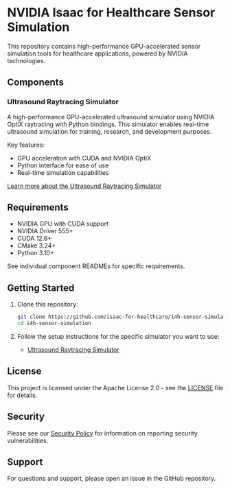 # NVIDIA Isaac for Healthcare Sensor Simulation

This repository contains high-performance GPU-accelerated sensor simulation tools for healthcare applications, powered by NVIDIA technologies.

## Components

### Ultrasound Raytracing Simulator

A high-performance GPU-accelerated ultrasound simulator using NVIDIA OptiX raytracing with Python bindings. This simulator enables real-time ultrasound simulation for training, research, and development purposes.

Key features:
- GPU acceleration with CUDA and NVIDIA OptiX
- Python interface for ease of use
- Real-time simulation capabilities

[Learn more about the Ultrasound Raytracing Simulator](./ultrasound-raytracing/README.md)

## Requirements

- NVIDIA GPU with CUDA support
- NVIDIA Driver 555+
- CUDA 12.6+
- CMake 3.24+
- Python 3.10+

See individual component READMEs for specific requirements.

## Getting Started

1. Clone this repository:
   ```bash
   git clone https://github.com/isaac-for-healthcare/i4h-sensor-simulation.git
   cd i4h-sensor-simulation
   ```

2. Follow the setup instructions for the specific simulator you want to use:
   - [Ultrasound Raytracing Simulator](./ultrasound-raytracing/README.md)


## License

This project is licensed under the Apache License 2.0 - see the [LICENSE](./LICENSE) file for details.

## Security

Please see our [Security Policy](./SECURITY.md) for information on reporting security vulnerabilities.

## Support

For questions and support, please open an issue in the GitHub repository.
